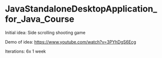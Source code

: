 # JavaStandaloneDesktopApplication_for_Java_Course


Initial idea: Side scrolling shooting game



Demo of idea: https://www.youtube.com/watch?v=3PYhDgS6Ecg

Iterations: 6x 1 week 

